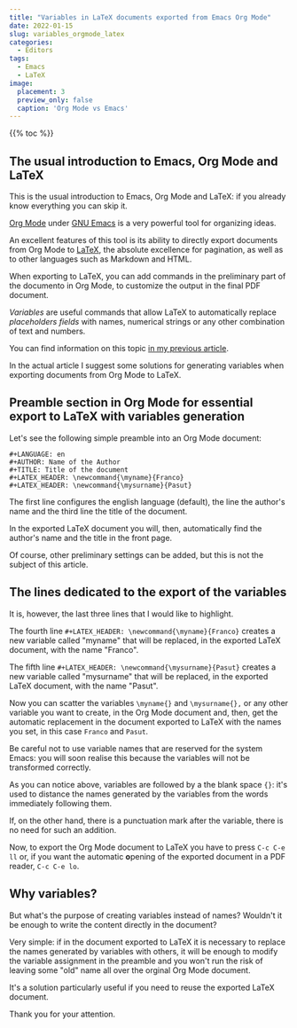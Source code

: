 ```yaml
---
title: "Variables in LaTeX documents exported from Emacs Org Mode"
date: 2022-01-15
slug: variables_orgmode_latex
categories:
  - Editors
tags:
  - Emacs
  - LaTeX
image:
  placement: 3
  preview_only: false 
  caption: 'Org Mode vs Emacs'
---
```


{{% toc %}}


## The usual introduction to Emacs, Org Mode and LaTeX

This is the usual introduction to Emacs, Org Mode and LaTeX: if you already know everything you can skip it.

[Org Mode](https://orgmode.org/) under [GNU Emacs](https://www.gnu.org/software/emacs/) is a very powerful tool for organizing ideas.

An excellent features of this tool is its ability to directly export documents from Org Mode to [LaTeX](https://www.latex-project.org/about/), the absolute excellence for pagination, as well as to other languages such as Markdown and HTML.

When exporting to LaTeX, you can add commands in the preliminary part of the documento in Org Mode, to customize the output in the final PDF document.

_Variables_ are useful commands that allow LaTeX to automatically replace _placeholders fields_ with names, numerical strings or any other combination of text and numbers.

You can find information on this topic [in my previous article](https://francopasut.netlify.app/post/latex_variables/).

In the actual article I suggest some solutions for generating variables when exporting documents from Org Mode to LaTeX.

## Preamble section in Org Mode for essential export to LaTeX with variables generation

Let's see the following simple preamble into an Org Mode document:

```
#+LANGUAGE: en
#+AUTHOR: Name of the Author
#+TITLE: Title of the document
#+LATEX_HEADER: \newcommand{\myname}{Franco}
#+LATEX_HEADER: \newcommand{\mysurname}{Pasut}
```

The first line configures the english language (default), the line the author's name and the third line the title of the document.

In the exported LaTeX document you will, then, automatically find the author's name and the title in the front page.

Of course, other preliminary settings can be added, but this is not the subject of this article.

## The lines dedicated to the export of the variables

It is, however, the last three lines that I would like to highlight.

The fourth line `#+LATEX_HEADER: \newcommand{\myname}{Franco}` creates a new variable called "myname" that will be replaced,  in the exported LaTeX document, with the name "Franco".

The fifth line `#+LATEX_HEADER: \newcommand{\mysurname}{Pasut}` creates a new variable called "mysurname" that will be replaced,  in the exported LaTeX document, with the name "Pasut".

Now you can scatter the variables `\myname{}` and `\mysurname{},` or any other variable you want to create, in the Org Mode document and, then, get the automatic replacement in the document exported to LaTeX with the names  you set, in this case `Franco` and `Pasut`.

Be careful not to use variable names that are reserved for the system Emacs: you will soon realise this because the variables will not be transformed correctly.

As you can notice above, variables are followed by a the blank space `{}`: it's used to distance the names generated by the variables from the words immediately following them.

If, on the other hand, there is a punctuation mark after the variable, there is no need for such an addition.

Now, to export the Org Mode document to LaTeX you have to press `C-c C-e ll` or, if you want the automatic **o**pening of the exported document in a PDF reader, `C-c C-e lo`.

## Why variables?

But what's the purpose of creating variables instead of names? Wouldn't it be enough to write the content directly in the document?

Very simple: if in the document exported to LaTeX it is necessary to replace the names generated by variables with others, it will be enough to modify the variable assignment in the preamble and you won't run the risk of leaving some "old" name all over the orginal Org Mode document. 

It's a solution particularly useful if you need to reuse the exported LaTeX document. 

Thank you for your attention.

